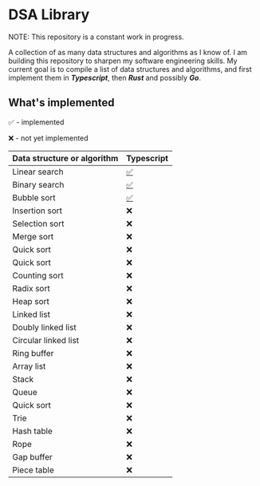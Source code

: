 # DSA Library

NOTE: This repository is a constant work in progress.

A collection of as many data structures and algorithms as I know of. I am building this repository to sharpen my software engineering skills. My current goal is to compile a list of data structures and algorithms, and first implement them in **_Typescript_**, then **_Rust_** and possibly **_Go_**.

## What's implemented

✅ - implemented

❌ - not yet implemented

| Data structure or algorithm | Typescript                            |
| --------------------------- | ------------------------------------- |
| Linear search               | [✅](Typescript/code/LinearSearch.ts) |
| Binary search               | [✅](Typescript/code/BinarySearch.ts) |
| Bubble sort                 | [✅](Typescript/code/BubbleSort.ts)   |
| Insertion sort              | ❌                                    |
| Selection sort              | ❌                                    |
| Merge sort                  | ❌                                    |
| Quick sort                  | ❌                                    |
| Quick sort                  | ❌                                    |
| Counting sort               | ❌                                    |
| Radix sort                  | ❌                                    |
| Heap sort                   | ❌                                    |
| Linked list                 | ❌                                    |
| Doubly linked list          | ❌                                    |
| Circular linked list        | ❌                                    |
| Ring buffer                 | ❌                                    |
| Array list                  | ❌                                    |
| Stack                       | ❌                                    |
| Queue                       | ❌                                    |
| Quick sort                  | ❌                                    |
| Trie                        | ❌                                    |
| Hash table                  | ❌                                    |
| Rope                        | ❌                                    |
| Gap buffer                  | ❌                                    |
| Piece table                 | ❌                                    |
